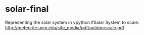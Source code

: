 # solar-final
Representing the solar system in vpython
#Solar System to scale: http://meteorite.unm.edu/site_media/pdf/outdoorscale.pdf
